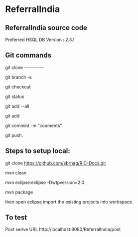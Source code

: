 ReferralIndia
=============
ReferralIndia source code
-----------------------------------------------------

Preferred HSQL DB Version : 2.3.1

Git commands
-------------

git clone ----------

git branch -a

git checkout <branch name>

git status

git add --all

git add <file path>

git commint -m "cooments"

git push.


Steps to setup local:
---------------------------
git clone https://github.com/sbrnag/RIC-Docs.git

mvn clean

mvn eclipse:eclipse -Dwtpversion=2.0.

mvn package

then open eclipse import the existing projects into workspace.

To test 
------------------------------
Post serive URL
http://localhost:8080/ReferralIndia/post
